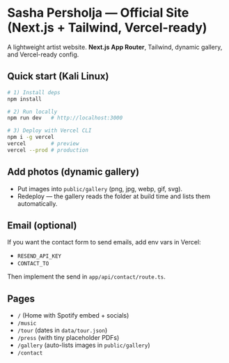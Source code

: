 # Sasha Persholja — Official Site (Next.js + Tailwind, Vercel-ready)

A lightweight artist website. **Next.js App Router**, Tailwind, dynamic gallery, and Vercel-ready config.

## Quick start (Kali Linux)

```bash
# 1) Install deps
npm install

# 2) Run locally
npm run dev   # http://localhost:3000

# 3) Deploy with Vercel CLI
npm i -g vercel
vercel        # preview
vercel --prod # production
```

## Add photos (dynamic gallery)
- Put images into `public/gallery` (png, jpg, webp, gif, svg).
- Redeploy — the gallery reads the folder at build time and lists them automatically.

## Email (optional)
If you want the contact form to send emails, add env vars in Vercel:
- `RESEND_API_KEY`
- `CONTACT_TO`

Then implement the send in `app/api/contact/route.ts`.

## Pages
- `/` (Home with Spotify embed + socials)
- `/music`
- `/tour` (dates in `data/tour.json`)
- `/press` (with tiny placeholder PDFs)
- `/gallery` (auto-lists images in `public/gallery`)
- `/contact`